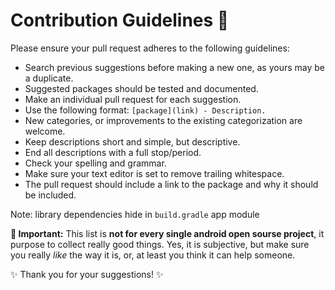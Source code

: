 # Contribution Guidelines 👀

Please ensure your pull request adheres to the following guidelines:

- Search previous suggestions before making a new one, as yours may be a duplicate.
- Suggested packages should be tested and documented.
- Make an individual pull request for each suggestion.
- Use the following format: `[package](link) - Description.`
- New categories, or improvements to the existing categorization are welcome.
- Keep descriptions short and simple, but descriptive.
- End all descriptions with a full stop/period.
- Check your spelling and grammar.
- Make sure your text editor is set to remove trailing whitespace.
- The pull request should include a link to the package and why it should be included.

Note: library dependencies hide in `build.gradle` app module

**👮 Important:** This list is **not for every single android open sourse project**, it purpose to collect really good things. Yes, it is subjective, but make sure you really _like_ the way it is, or, at least you think it can help someone.

✨ Thank you for your suggestions!  ✨
